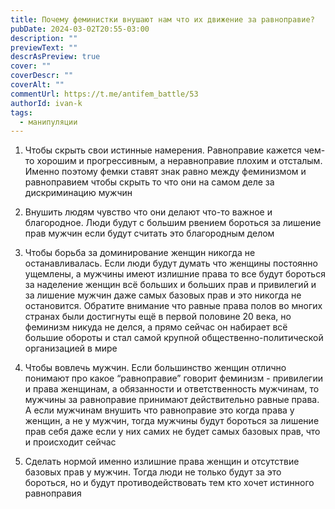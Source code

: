 ```yaml
---
title: Почему феминистки внушают нам что их движение за равноправие?
pubDate: 2024-03-02T20:55-03:00
description: ""
previewText: ""
descrAsPreview: true
cover: ""
coverDescr: ""
coverAlt: ""
commentUrl: https://t.me/antifem_battle/53
authorId: ivan-k
tags:
  - манипуляции
---
```

1. Чтобы скрыть свои истинные намерения. Равноправие кажется чем-то хорошим и прогрессивным, а неравноправие плохим и отсталым. Именно поэтому фемки ставят знак равно между феминизмом и равноправием чтобы скрыть то что они на самом деле за дискриминацию мужчин

2. Внушить людям чувство что они делают что-то важное и благородное. Люди будут с большим рвением бороться за лишение прав мужчин если будут считать это благородным делом

3. Чтобы борьба за доминирование женщин никогда не останавливалась. Если люди будут думать что женщины постоянно ущемлены, а мужчины имеют излишние права то все будут бороться за наделение женщин всё больших и больших прав и привилегий и за лишение мужчин даже самых базовых прав и это никогда не остановится. Обратите внимание что равные права полов во многих странах были достигнуты ещё в первой половине 20 века, но феминизм никуда не делся, а прямо сейчас он набирает всё большие обороты и стал самой крупной общественно-политической организацией в мире

4. Чтобы вовлечь мужчин. Если большинство женщин отлично понимают про какое “равноправие” говорит феминизм - привилегии и права женщинам, а обязанности и ответственность мужчинам, то мужчины за равноправие принимают действительно равные права. А если мужчинам внушить что равноправие это когда права у женщин, а не у мужчин, тогда мужчины будут бороться за лишение прав себя даже если у них самих не будет самых базовых прав, что и происходит сейчас

5. Сделать нормой именно излишние права женщин и отсутствие базовых прав у мужчин. Тогда люди не только будут за это бороться, но и будут противодействовать тем кто хочет истинного равноправия
